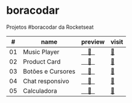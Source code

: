 # boracodar

 Projetos #boracodar da Rocketseat

<table>
        <thead>
            <tr>
                <th>#</th>
                <th>name</th>
                <th>preview</th>
                <th>visit</th>
            </tr>
        </thead>
        <tbody>
            <tr>
                <td>01</td>
                <td>Music Player</td>
                <td><a href=".github/music-player.png">&nbsp;&nbsp;&nbsp;&nbsp;👀&nbsp;&nbsp;<a/></td>
                <td><a href="https://sweydmanaf.github.io/boracodar/desafio-01-music-player/index.html">🔗</a></td>
            </tr>
            <tr>
                <td>02</td>
                <td>Product Card</td>
                <td><a href=".github/product-card.png">&nbsp;&nbsp;&nbsp;&nbsp;👀&nbsp;&nbsp;<a/></td>
                <td><a href="https://sweydmanaf.github.io/boracodar/desafio-2-product-card/index.html">🔗</a></td>
            </tr>
            <tr>
             <td>03</td>
                <td>Botões e Cursores</td>
                <td><a href=".github/buttons.png">&nbsp;&nbsp;&nbsp;&nbsp;👀&nbsp;&nbsp;<a/></td>
                <td><a href="https://sweydmanaf.github.io/boracodar/03/index.html">🔗</a></td>
            </tr>
            <td>04</td>
                <td>Chat responsivo</td>
                <td><a href=".github/chat.png">&nbsp;&nbsp;&nbsp;&nbsp;👀&nbsp;&nbsp;<a/></td>
                <td><a href="https://sweydmanaf.github.io/boracodar/04/index.html">🔗</a></td>
            </tr>
            <td>05</td>
                <td>Calculadora</td>
                <td><a href=".github/calculadora.png">&nbsp;&nbsp;&nbsp;&nbsp;👀&nbsp;&nbsp;<a/></td>
                <td><a href="https://sweydmanaf.github.io/boracodar/05/index.html">🔗</a></td>
            </tr>
        </tbody>
    </table>

